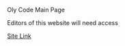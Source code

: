 Oly Code Main Page

Editors of this website will need access

[Site Link](https://olycodeteam.github.io)
